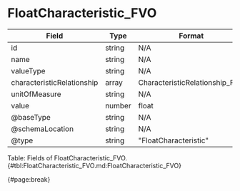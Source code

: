 <!--
    ATTENTION: This file was generated via gradle!
               Do NOT manually edit this file! Any such changes will be overwritten!
-->

# FloatCharacteristic_FVO

| Field | Type | Format | Required |
| ------- | ------- | ------- | --- |
| id | string | N/A | No |
| name | string | N/A | Yes |
| valueType | string | N/A | No |
| characteristicRelationship | array | CharacteristicRelationship_FVO | No |
| unitOfMeasure | string | N/A | No |
| value | number | float | Yes |
| @baseType | string | N/A | No |
| @schemaLocation | string | N/A | No |
| @type | string | "FloatCharacteristic" | Yes |

Table: Fields of FloatCharacteristic_FVO. {#tbl:FloatCharacteristic_FVO.md:FloatCharacteristic_FVO}

{#page:break}
